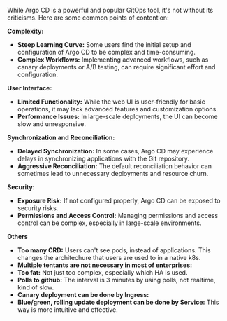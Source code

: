 While Argo CD is a powerful and popular GitOps tool, it's not without its criticisms. Here are some common points of contention:

**Complexity:**

* **Steep Learning Curve:** Some users find the initial setup and configuration of Argo CD to be complex and time-consuming.
* **Complex Workflows:** Implementing advanced workflows, such as canary deployments or A/B testing, can require significant effort and configuration.

**User Interface:**

* **Limited Functionality:** While the web UI is user-friendly for basic operations, it may lack advanced features and customization options.
* **Performance Issues:** In large-scale deployments, the UI can become slow and unresponsive.

**Synchronization and Reconciliation:**

* **Delayed Synchronization:** In some cases, Argo CD may experience delays in synchronizing applications with the Git repository.
* **Aggressive Reconciliation:** The default reconciliation behavior can sometimes lead to unnecessary deployments and resource churn.

**Security:**

* **Exposure Risk:** If not configured properly, Argo CD can be exposed to security risks.
* **Permissions and Access Control:** Managing permissions and access control can be complex, especially in large-scale environments.

**Others**
* **Too many CRD:** Users can't see pods, instead of applications. This changes the architechure that users are used to in a native k8s.
* **Multiple tentants are not necessary in most of enterprises:**
* **Too fat:** Not just too complex, especially which HA is used.
* **Polls to github:** The interval is 3 minutes by using polls, not realtime, kind of slow.
* **Canary deployment can be done by Ingress:**
* **Blue/green, rolling update deployment can be done by Service:** This way is more intuitive and effective.